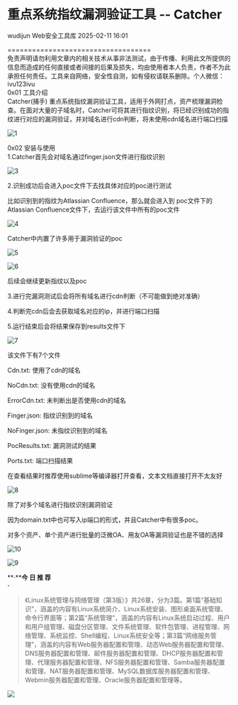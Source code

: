 #  重点系统指纹漏洞验证工具 -- Catcher   
wudijun  Web安全工具库   2025-02-11 16:01  
  
===================================  
免责声明请勿利用文章内的相关技术从事非法测试，由于传播、利用此文所提供的信息而造成的任何直接或者间接的后果及损失，均由使用者本人负责，作者不为此承担任何责任。工具来自网络，安全性自测，如有侵权请联系删除。个人微信：ivu123ivu  
0x01 工具介绍  
Catcher(捕手) 重点系统指纹漏洞验证工具，适用于外网打点，资产梳理漏洞检查。在面对大量的子域名时，Catcher可将其进行指纹识别，将已经识别成功的指纹进行对应的漏洞验证，并对域名进行cdn判断，将未使用cdn域名进行端口扫描  
  
![1](https://mmbiz.qpic.cn/sz_mmbiz_png/8H1dCzib3Uibsmicc3Got9A8uaDgOyRN1ziaWBysUKz6TBwPoQrLRsfLNZxWLpVD0HQBKI5xsnuTSbtWD8cv2bxSpw/640?wx_fmt=png&from=appmsg "")  
  
0x02 安装与使用  
1.Catcher首先会对域名通过finger.json文件进行指纹识别  
  
![3](https://mmbiz.qpic.cn/sz_mmbiz_png/8H1dCzib3Uibsmicc3Got9A8uaDgOyRN1ziaAwFAVFTq9HWj2j5NIolckkjPezBIuFDJTnRs9raxuFFQLg91eLg4UA/640?wx_fmt=png&from=appmsg "")  
  
2.识别成功后会进入poc文件下去找具体对应的poc进行测试  
  
比如识别到的指纹为Atlassian Confluence，那么就会进入到 poc文件下的Atlassian Confluence文件下，去运行该文件中所有的poc文件  
  
![4](https://mmbiz.qpic.cn/sz_mmbiz_png/8H1dCzib3Uibsmicc3Got9A8uaDgOyRN1ziaLX8sXLOBzfTu6IzXGhVWkC866CahOViajm6rUdhaRhOvBHoYmJiaiclMQ/640?wx_fmt=png&from=appmsg "")  
  
Catcher中内置了许多用于漏洞验证的poc  
  
![5](https://mmbiz.qpic.cn/sz_mmbiz_png/8H1dCzib3Uibsmicc3Got9A8uaDgOyRN1ziakYfRSJMbRVD5PvTGHTibhO6SEO7xtBCPVGJz2mjE2TPSLibQ1JChyylw/640?wx_fmt=png&from=appmsg "")  
  
![6](https://mmbiz.qpic.cn/sz_mmbiz_png/8H1dCzib3Uibsmicc3Got9A8uaDgOyRN1ziaezH6vtv2gUicFd5iaYibbJEy1TS1uHsGPDzZz3M1XLudOyGWZmVESBPUQ/640?wx_fmt=png&from=appmsg "")  
  
后续会继续更新指纹以及poc  
  
3.进行完漏洞测试后会将所有域名进行cdn判断（不可能做到绝对准确）  
  
4.判断完cdn后会去获取域名对应的ip，并进行端口扫描  
  
5.运行结束后会将结果保存到results文件下  
  
![7](https://mmbiz.qpic.cn/sz_mmbiz_png/8H1dCzib3Uibsmicc3Got9A8uaDgOyRN1zia0vvq8X3pWhS9d536b935Eeff2vboicu3nURcXnFP2TUdn7LLhGzBB6w/640?wx_fmt=png&from=appmsg "")  
  
该文件下有7个文件  
  
Cdn.txt: 使用了cdn的域名  
  
NoCdn.txt: 没有使用cdn的域名  
  
ErrorCdn.txt: 未判断出是否使用cdn的域名  
  
Finger.json: 指纹识别到的域名  
  
NoFinger.json: 未指纹识别到的域名  
  
PocResults.txt: 漏洞测试的结果  
  
Ports.txt: 端口扫描结果  
  
在查看结果时推荐使用sublime等编译器打开查看，文本文档直接打开不太友好  
  
![8](https://mmbiz.qpic.cn/sz_mmbiz_png/8H1dCzib3Uibsmicc3Got9A8uaDgOyRN1ziaXIg89ZPl5d0haMZjniaRy1WAeZvE5ib6xVZmOmDaHdpia025tiad4GuJlg/640?wx_fmt=png&from=appmsg "")  
  
除了对多个域名进行指纹识别漏洞验证  
  
因为domain.txt中也可写入ip端口的形式，并且Catcher中有很多poc。  
  
对多个资产、单个资产进行批量的泛微OA、用友OA等漏洞验证也是不错的选择  
  
![10](https://mmbiz.qpic.cn/sz_mmbiz_png/8H1dCzib3Uibsmicc3Got9A8uaDgOyRN1ziajyPG8G60GxV4QqVL5mAzn3NIbOeBRNavNZjfiaNZ0PfItGTqtyib3OKQ/640?wx_fmt=png&from=appmsg "")  
  
![9](https://mmbiz.qpic.cn/sz_mmbiz_png/8H1dCzib3Uibsmicc3Got9A8uaDgOyRN1ziauOO0PIIQib8feFViaic6S9ooKiaPwcT0vwX2vLjYricd5LWfwqFRbaAicO6w/640?wx_fmt=png&from=appmsg "")  
  
  
  
**·****今 日 推 荐**  
**·**  
  
> 《Linux系统管理与网络管理（第3版）》共26章，分为3篇。第1篇“基础知识”，涵盖的内容有Linux系统简介、Linux系统安装、图形桌面系统管理、命令行界面等；第2篇“系统管理”，涵盖的内容有Linux系统启动过程、用户和用户组管理、磁盘分区管理、文件系统管理、软件包管理、进程管理、网络管理、系统监控、Shell编程、Linux系统安全等；第3篇“网络服务管理”，涵盖的内容有Web服务器配置和管理、动态Web服务器配置和管理、DNS服务器配置和管理、邮件服务器配置和管理、DHCP服务器配置和管理、代理服务器配置和管理、NFS服务器配置和管理、Samba服务器配置和管理、NAT服务器配置和管理、MySQL数据库服务器配置和管理、Webmin服务器配置和管理、Oracle服务器配置和管理等。  
  
  
  
![](https://mmbiz.qpic.cn/sz_mmbiz_png/8H1dCzib3UibuHIuM9siaqBNNnw4HqkS4uc6mkiaDwRXDtb3oVsVYRUpsUFmZYlbvl43EjE0dAqIXrhicicbjMe1OpKQ/640?wx_fmt=png "")  
  
  
